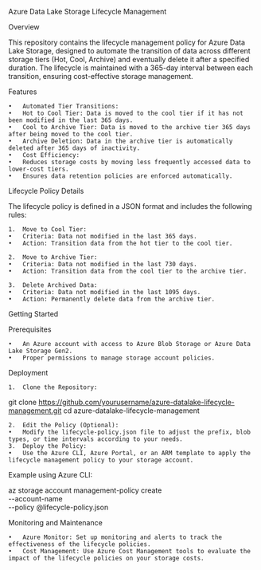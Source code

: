 Azure Data Lake Storage Lifecycle Management

Overview

This repository contains the lifecycle management policy for Azure Data Lake Storage, designed to automate the transition of data across different storage tiers (Hot, Cool, Archive) and eventually delete it after a specified duration. The lifecycle is maintained with a 365-day interval between each transition, ensuring cost-effective storage management.

Features

	•	Automated Tier Transitions:
	•	Hot to Cool Tier: Data is moved to the cool tier if it has not been modified in the last 365 days.
	•	Cool to Archive Tier: Data is moved to the archive tier 365 days after being moved to the cool tier.
	•	Archive Deletion: Data in the archive tier is automatically deleted after 365 days of inactivity.
	•	Cost Efficiency:
	•	Reduces storage costs by moving less frequently accessed data to lower-cost tiers.
	•	Ensures data retention policies are enforced automatically.

Lifecycle Policy Details

The lifecycle policy is defined in a JSON format and includes the following rules:

	1.	Move to Cool Tier:
	•	Criteria: Data not modified in the last 365 days.
	•	Action: Transition data from the hot tier to the cool tier.
	
	2.	Move to Archive Tier:
	•	Criteria: Data not modified in the last 730 days.
	•	Action: Transition data from the cool tier to the archive tier.
	
	3.	Delete Archived Data:
	•	Criteria: Data not modified in the last 1095 days.
	•	Action: Permanently delete data from the archive tier.

Getting Started

Prerequisites

	•	An Azure account with access to Azure Blob Storage or Azure Data Lake Storage Gen2.
	•	Proper permissions to manage storage account policies.

Deployment

	1.	Clone the Repository:

git clone https://github.com/yourusername/azure-datalake-lifecycle-management.git
cd azure-datalake-lifecycle-management

	2.	Edit the Policy (Optional):
	•	Modify the lifecycle-policy.json file to adjust the prefix, blob types, or time intervals according to your needs.
	3.	Deploy the Policy:
	•	Use the Azure CLI, Azure Portal, or an ARM template to apply the lifecycle management policy to your storage account.
Example using Azure CLI:

az storage account management-policy create \
  --account-name <YourStorageAccountName> \
  --policy @lifecycle-policy.json

  Monitoring and Maintenance

	•	Azure Monitor: Set up monitoring and alerts to track the effectiveness of the lifecycle policies.
	•	Cost Management: Use Azure Cost Management tools to evaluate the impact of the lifecycle policies on your storage costs.
